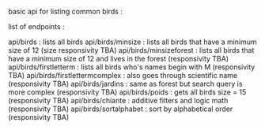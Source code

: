 basic api for listing common birds :

list of endpoints :

api/birds : lists all birds
api/birds/minsize : lists all birds that have a minimum size of 12 (size responsivity TBA)
api/birds/minsizeforest : lists all birds that have a minimum size of 12 and lives in the forest (responsivity TBA)
api/birds/firstletterm : lists all birds who's names begin with M (responsivity TBA)
api/birds/firstlettermcomplex : also goes through scientific name (responsivity TBA)
api/birds/jardins : same as forest but search query is more complex (responsivity TBA)
api/birds/poids : gets all birds size = 15 (responsivity TBA)
api/birds/chiante : additive filters and logic math (responsivity TBA)
api/birds/sortalphabet : sort by alphabetical order (responsivity TBA)